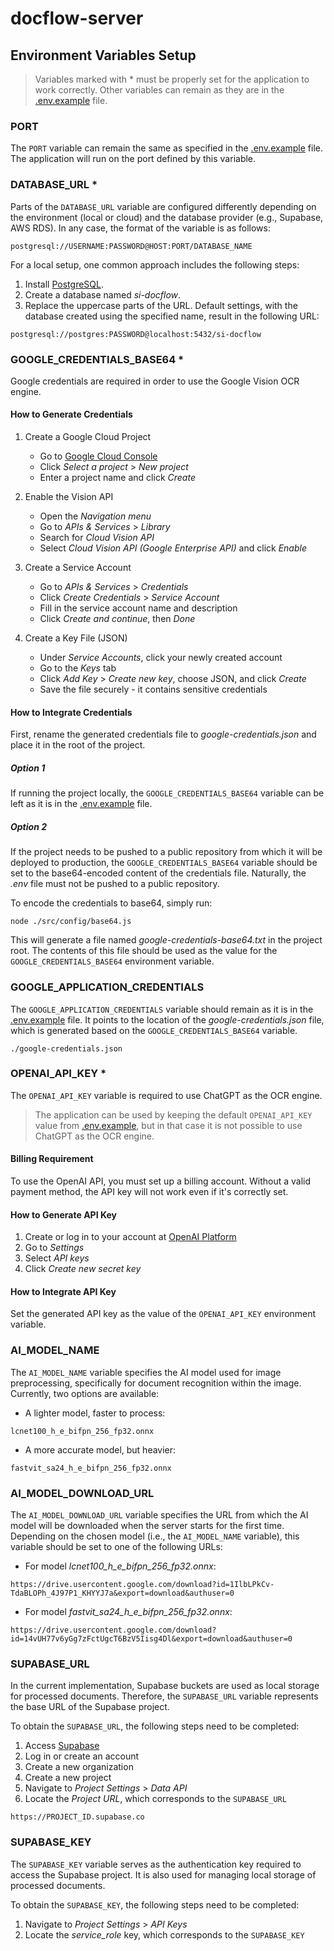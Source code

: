 # docflow-server

## Environment Variables Setup

> Variables marked with * must be properly set for the application to work correctly. Other variables can remain as they are in the [.env.example](../.env.example) file.

### PORT

The `PORT` variable can remain the same as specified in the [.env.example](../.env.example) file. The application will run on the port defined by this variable.

### DATABASE_URL *

Parts of the `DATABASE_URL` variable are configured differently depending on the environment (local or cloud) and the database provider (e.g., Supabase, AWS RDS). In any case, the format of the variable is as follows:

```
postgresql://USERNAME:PASSWORD@HOST:PORT/DATABASE_NAME
```

For a local setup, one common approach includes the following steps:
1. Install [PostgreSQL](https://www.postgresql.org/download/).
2. Create a database named _si-docflow_.
3. Replace the uppercase parts of the URL. Default settings, with the database created using the specified name, result in the following URL:

```
postgresql://postgres:PASSWORD@localhost:5432/si-docflow
```

### GOOGLE_CREDENTIALS_BASE64 *

Google credentials are required in order to use the Google Vision OCR engine.

#### How to Generate Credentials

1. Create a Google Cloud Project
   - Go to [Google Cloud Console](https://console.cloud.google.com/)
   - Click _Select a project_ > _New project_
   - Enter a project name and click _Create_

2. Enable the Vision API
   - Open the _Navigation menu_
   - Go to _APIs & Services_ > _Library_
   - Search for _Cloud Vision API_
   - Select _Cloud Vision API (Google Enterprise API)_ and click _Enable_

3. Create a Service Account
   - Go to _APIs & Services_ > _Credentials_
   - Click _Create Credentials_ > _Service Account_
   - Fill in the service account name and description
   - Click _Create and continue_, then _Done_
  
4. Create a Key File (JSON)
   - Under _Service Accounts_, click your newly created account
   - Go to the _Keys_ tab
   - Click _Add Key_ > _Create new key_, choose JSON, and click _Create_
   - Save the file securely - it contains sensitive credentials
  
#### How to Integrate Credentials

First, rename the generated credentials file to _google-credentials.json_ and place it in the root of the project.

##### Option 1

If running the project locally, the `GOOGLE_CREDENTIALS_BASE64` variable can be left as it is in the [.env.example](../.env.example) file.

##### Option 2

If the project needs to be pushed to a public repository from which it will be deployed to production, the `GOOGLE_CREDENTIALS_BASE64` variable should be set to the base64-encoded content of the credentials file. Naturally, the _.env_ file must not be pushed to a public repository.

To encode the credentials to base64, simply run:
```
node ./src/config/base64.js
```
This will generate a file named _google-credentials-base64.txt_ in the project root. The contents of this file should be used as the value for the `GOOGLE_CREDENTIALS_BASE64` environment variable.

### GOOGLE_APPLICATION_CREDENTIALS

The `GOOGLE_APPLICATION_CREDENTIALS` variable should remain as it is in the [.env.example](../.env.example) file. It points to the location of the _google-credentials.json_ file, which is generated based on the `GOOGLE_CREDENTIALS_BASE64` variable.

```
./google-credentials.json
```

### OPENAI_API_KEY *

The `OPENAI_API_KEY` variable is required to use ChatGPT as the OCR engine.

> The application can be used by keeping the default `OPENAI_API_KEY` value from [.env.example](../.env.example), but in that case it is not possible to use ChatGPT as the OCR engine.

#### Billing Requirement

To use the OpenAI API, you must set up a billing account. Without a valid payment method, the API key will not work even if it's correctly set.

#### How to Generate API Key

1. Create or log in to your account at [OpenAI Platform](https://platform.openai.com/)  
2. Go to _Settings_
3. Select _API keys_
4. Click _Create new secret key_

#### How to Integrate API Key

Set the generated API key as the value of the `OPENAI_API_KEY` environment variable.

### AI_MODEL_NAME

The `AI_MODEL_NAME` variable specifies the AI model used for image preprocessing, specifically for document recognition within the image. Currently, two options are available:

- A lighter model, faster to process:
```
lcnet100_h_e_bifpn_256_fp32.onnx
```

- A more accurate model, but heavier:
```
fastvit_sa24_h_e_bifpn_256_fp32.onnx
```

### AI_MODEL_DOWNLOAD_URL

The `AI_MODEL_DOWNLOAD_URL` variable specifies the URL from which the AI model will be downloaded when the server starts for the first time. Depending on the chosen model (i.e., the `AI_MODEL_NAME` variable), this variable should be set to one of the following URLs:

- For model _lcnet100_h_e_bifpn_256_fp32.onnx_:
```
https://drive.usercontent.google.com/download?id=1IlbLPkCv-TdaBLOPh_4J97P1_KHYYJ7a&export=download&authuser=0
```

- For model _fastvit_sa24_h_e_bifpn_256_fp32.onnx_:
```
https://drive.usercontent.google.com/download?id=14vUH77v6yGg7zFctUgcT6BzV5Iisg4Dl&export=download&authuser=0
```

### SUPABASE_URL

In the current implementation, Supabase buckets are used as local storage for processed documents. Therefore, the `SUPABASE_URL` variable represents the base URL of the Supabase project.

To obtain the `SUPABASE_URL`, the following steps need to be completed:

1. Access [Supabase](https://supabase.com/)
2. Log in or create an account
3. Create a new organization
4. Create a new project
5. Navigate to _Project Settings_ > _Data API_
6. Locate the _Project URL_, which corresponds to the `SUPABASE_URL`

```
https://PROJECT_ID.supabase.co
```

### SUPABASE_KEY

The `SUPABASE_KEY` variable serves as the authentication key required to access the Supabase project. It is also used for managing local storage of processed documents.

To obtain the `SUPABASE_KEY`, the following steps need to be completed:

1. Navigate to _Project Settings_ > _API Keys_
2. Locate the _service_role_ key, which corresponds to the `SUPABASE_KEY`

